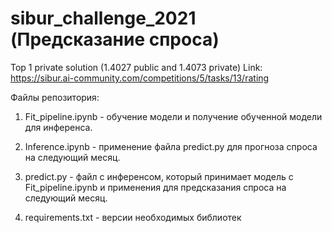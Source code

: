 # sibur_challenge_2021 (Предсказание спроса)

Top 1 private solution (1.4027 public and 1.4073 private)
Link: https://sibur.ai-community.com/competitions/5/tasks/13/rating

Файлы репозитория:

1) Fit_pipeline.ipynb - обучение модели и получение обученной модели для инференса.

2) Inference.ipynb - применение файла predict.py для прогноза спроса на следующий месяц.

3) predict.py - файл с инференсом, который принимает модель с Fit_pipeline.ipynb и применения для предсказания спроса на следующий месяц.

4) requirements.txt - версии необходимых библиотек
